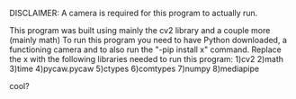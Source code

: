 DISCLAIMER: A camera is required for this program to actually run.

This program was built using mainly the cv2 library and a couple more (mainly math)
To run this program you need to have Python downloaded, a functioning camera and to also run the "-pip install x" command. Replace the x with the following libraries needed to run this program:
1)cv2
2)math
3)time
4)pycaw.pycaw
5)ctypes
6)comtypes
7)numpy
8)mediapipe

cool?

